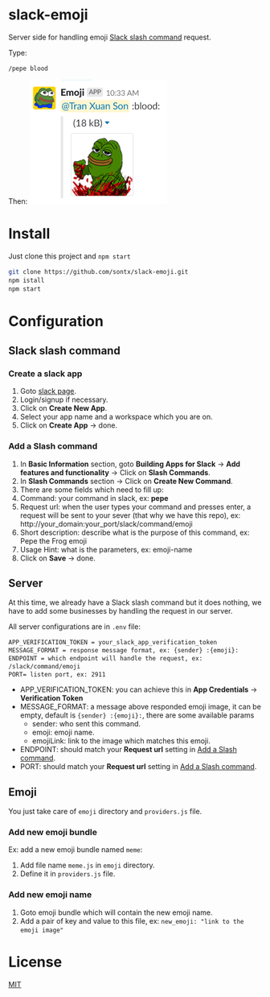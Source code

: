 # slack-emoji

Server side for handling emoji [Slack slash command](https://api.slack.com/slash-commands) request.

Type:
```bash
/pepe blood
```
Then:
![](https://github.com/sontx/slack-emoji/blob/master/sample.PNG)

# Install

Just clone this project and `npm start`

```bash
git clone https://github.com/sontx/slack-emoji.git
npm istall
npm start
```

# Configuration

## Slack slash command

### Create a slack app

1. Goto [slack page](https://api.slack.com/apps).
2. Login/signup if necessary.
3. Click on **Create New App**.
4. Select your app name and a workspace which you are on.
5. Click on **Create App** -> done.

### Add a Slash command

1. In **Basic Information** section, goto **Building Apps for Slack** -> **Add features and functionality** -> Click on **Slash Commands**.
2. In **Slash Commands** section -> Click on **Create New Command**.
3. There are some fields which need to fill up:
  1. Command: your command in slack, ex: **pepe**
  2. Request url: when the user types your command and presses enter, a request will be sent to your sever (that why we have this repo), ex: http://your_domain:your_port/slack/command/emoji
  3. Short description: describe what is the purpose of this command, ex: Pepe the Frog emoji
  4. Usage Hint: what is the parameters, ex: emoji-name
4. Click on **Save** -> done.

## Server

At this time, we already have a Slack slash command but it does nothing, we have to add some businesses by handling the request in our server.

All server configurations are in `.env` file:

```
APP_VERIFICATION_TOKEN = your_slack_app_verification_token
MESSAGE_FORMAT = response message format, ex: {sender} :{emoji}:
ENDPOINT = which endpoint will handle the request, ex: /slack/command/emoji
PORT= listen port, ex: 2911
```

- APP_VERIFICATION_TOKEN: you can achieve this in **App Credentials** -> **Verification Token**
- MESSAGE_FORMAT: a message above responded emoji image, it can be empty, default is `{sender} :{emoji}:`, there are some available params
  - sender: who sent this command.
  - emoji: emoji name.
  - emojiLink: link to the image which matches this emoji.
- ENDPOINT: should match your **Request url** setting in [Add a Slash command](#add-a-slash-command).
- PORT: should match your **Request url** setting in [Add a Slash command](#add-a-slash-command).

## Emoji

You just take care of `emoji` directory and `providers.js` file.

### Add new emoji bundle

Ex: add a new emoji bundle named `meme`:
1. Add file name `meme.js` in `emoji` directory.
2. Define it in `providers.js` file.

### Add new emoji name

1. Goto emoji bundle which will contain the new emoji name.
2. Add a pair of key and value to this file, ex: `new_emoji: "link to the emoji image"`

# License
[MIT](https://github.com/sontx/slack-emoji/blob/master/LICENSE)

